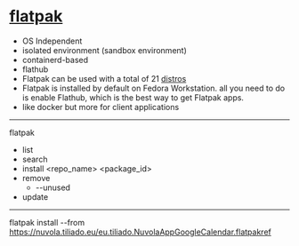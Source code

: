 [flatpak](https://flatpak.org/)
===============================
- OS Independent
- isolated environment (sandbox environment)
- containerd-based
- flathub
- Flatpak can be used with a total of 21 [distros](https://flatpak.org/setup)
- Flatpak is installed by default on Fedora Workstation. all you need to do is enable Flathub, which is the best way to get Flatpak apps. 
- like docker but more for client applications



-----------------------------------------------------------------
flatpak
- list
- search
- install <repo_name> <package_id>
- remove
  - --unused
- update
-----------------------------------------------------------------
flatpak install --from https://nuvola.tiliado.eu/eu.tiliado.NuvolaAppGoogleCalendar.flatpakref